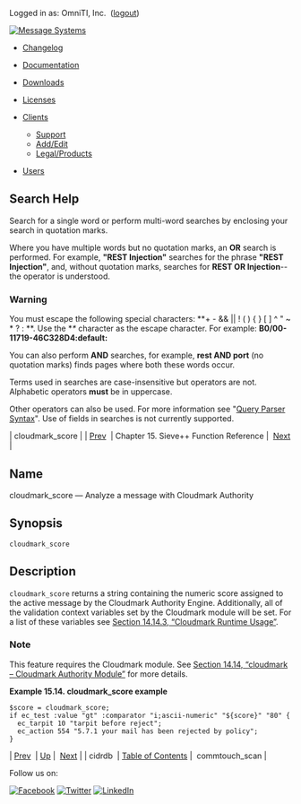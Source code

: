 Logged in as: OmniTI, Inc.  ([logout](https://support.messagesystems.com/logout.php))

[![Message Systems](https://support.messagesystems.com/images/ms-white205.png)](https://support.messagesystems.com/start.php) 

*   [Changelog](https://support.messagesystems.com/start.php?show=changelog)
*   [Documentation](https://support.messagesystems.com/docs/)
*   [Downloads](https://support.messagesystems.com/start.php)

*   [Licenses](https://support.messagesystems.com/license_summary.php)
*   <a href="">Clients</a>
    *   [Support](https://support.messagesystems.com/cs.php)
    *   [Add/Edit](https://support.messagesystems.com/edit_client.php)
    *   [Legal/Products](https://support.messagesystems.com/edit_products.php)
*   [Users](https://support.messagesystems.com/edit_customer.php)

## Search Help

Search for a single word or perform multi-word searches by enclosing your search in quotation marks.

Where you have multiple words but no quotation marks, an **OR** search is performed. For example, **"REST Injection"** searches for the phrase **"REST Injection"**, and, without quotation marks, searches for **REST OR Injection**--the operator is understood.

### Warning

You must escape the following special characters: **+ - && || ! ( ) { } [ ] ^ " ~ * ? : \**. Use the **\** character as the escape character. For example: **B0/00-11719-46C328D4\:default\:**

You can also perform **AND** searches, for example, **rest AND port** (no quotation marks) finds pages where both these words occur.

Terms used in searches are case-insensitive but operators are not. Alphabetic operators **must** be in uppercase.

Other operators can also be used. For more information see "[Query Parser Syntax](https://lucene.apache.org/core/old_versioned_docs/versions/3_0_0/queryparsersyntax.html)". Use of fields in searches is not currently supported.

| cloudmark_score |
| [Prev](sieve.ref.cidrdb.php)  | Chapter 15. Sieve++ Function Reference |  [Next](sieve.ref.commtouch_scan.php) |

<a name="sieve.ref.cloudmark_score"></a>
## Name

cloudmark_score — Analyze a message with Cloudmark Authority

## Synopsis

`cloudmark_score`

<a name="idp13509296"></a>
## Description

`cloudmark_score` returns a string containing the numeric score assigned to the active message by the Cloudmark Authority Engine. Additionally, all of the validation context variables set by the Cloudmark module will be set. For a list of these variables see [Section 14.14.3, “Cloudmark Runtime Usage”](modules.cloudmark.php#modules.cloudmark.runtime.usage "14.14.3. Cloudmark Runtime Usage").

### Note

This feature requires the Cloudmark module. See [Section 14.14, “cloudmark – Cloudmark Authority Module”](modules.cloudmark.php "14.14. cloudmark – Cloudmark Authority Module") for more details.

<a name="example.cloudmark_score"></a>

**Example 15.14. cloudmark_score example**

```
$score = cloudmark_score;
if ec_test :value "gt" :comparator "i;ascii-numeric" "${score}" "80" {
  ec_tarpit 10 "tarpit before reject";
  ec_action 554 "5.7.1 your mail has been rejected by policy";
}
```

| [Prev](sieve.ref.cidrdb.php)  | [Up](sieve.ref.php) |  [Next](sieve.ref.commtouch_scan.php) |
| cidrdb  | [Table of Contents](index.php) |  commtouch_scan |

Follow us on:

[![Facebook](https://support.messagesystems.com/images/icon-facebook.png)](http://www.facebook.com/messagesystems) [![Twitter](https://support.messagesystems.com/images/icon-twitter.png)](http://twitter.com/#!/MessageSystems) [![LinkedIn](https://support.messagesystems.com/images/icon-linkedin.png)](http://www.linkedin.com/company/message-systems)